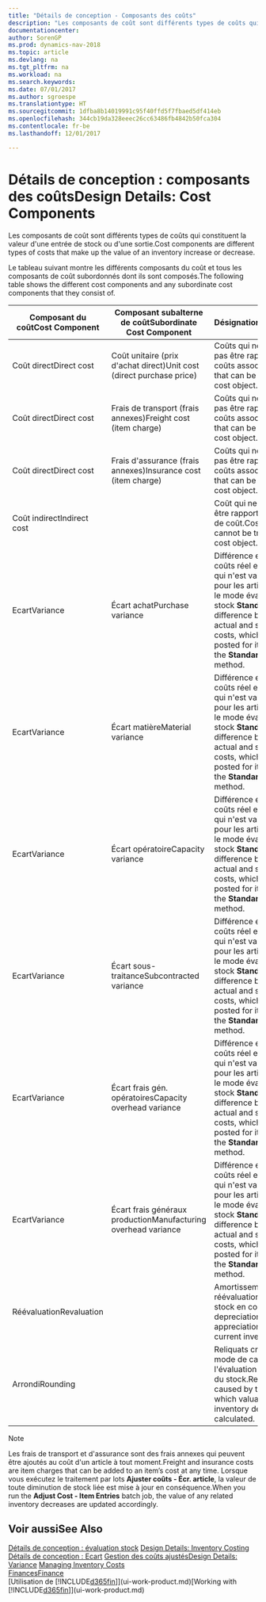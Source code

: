 ```yaml
---
title: "Détails de conception - Composants des coûts"
description: "Les composants de coût sont différents types de coûts qui constituent la valeur d'une entrée de stock ou d'une sortie."
documentationcenter: 
author: SorenGP
ms.prod: dynamics-nav-2018
ms.topic: article
ms.devlang: na
ms.tgt_pltfrm: na
ms.workload: na
ms.search.keywords: 
ms.date: 07/01/2017
ms.author: sgroespe
ms.translationtype: HT
ms.sourcegitcommit: 1dfba8b14019991c95f40ffd5f7fbaed5df414eb
ms.openlocfilehash: 344cb19da328eeec26cc63486fb4842b50fca304
ms.contentlocale: fr-be
ms.lasthandoff: 12/01/2017

---
```

# <a name="design-details-cost-components"></a><span data-ttu-id="a524e-103">Détails de conception : composants des coûts</span><span class="sxs-lookup"><span data-stu-id="a524e-103">Design Details: Cost Components</span></span>
<span data-ttu-id="a524e-104">Les composants de coût sont différents types de coûts qui constituent la valeur d'une entrée de stock ou d'une sortie.</span><span class="sxs-lookup"><span data-stu-id="a524e-104">Cost components are different types of costs that make up the value of an inventory increase or decrease.</span></span>  

 <span data-ttu-id="a524e-105">Le tableau suivant montre les différents composants du coût et tous les composants de coût subordonnés dont ils sont composés.</span><span class="sxs-lookup"><span data-stu-id="a524e-105">The following table shows the different cost components and any subordinate cost components that they consist of.</span></span>  

|<span data-ttu-id="a524e-106">Composant du coût</span><span class="sxs-lookup"><span data-stu-id="a524e-106">Cost Component</span></span>|<span data-ttu-id="a524e-107">Composant subalterne de coût</span><span class="sxs-lookup"><span data-stu-id="a524e-107">Subordinate Cost Component</span></span>|<span data-ttu-id="a524e-108">Désignation</span><span class="sxs-lookup"><span data-stu-id="a524e-108">Description</span></span>|  
|--------------------|--------------------------------|---------------------------------------|  
|<span data-ttu-id="a524e-109">Coût direct</span><span class="sxs-lookup"><span data-stu-id="a524e-109">Direct cost</span></span>|<span data-ttu-id="a524e-110">Coût unitaire (prix d'achat direct)</span><span class="sxs-lookup"><span data-stu-id="a524e-110">Unit cost (direct purchase price)</span></span>|<span data-ttu-id="a524e-111">Coûts qui ne peuvent pas être rapportés à des coûts associés.</span><span class="sxs-lookup"><span data-stu-id="a524e-111">Cost that can be traced to a cost object.</span></span>|  
|<span data-ttu-id="a524e-112">Coût direct</span><span class="sxs-lookup"><span data-stu-id="a524e-112">Direct cost</span></span>|<span data-ttu-id="a524e-113">Frais de transport (frais annexes)</span><span class="sxs-lookup"><span data-stu-id="a524e-113">Freight cost (item charge)</span></span>|<span data-ttu-id="a524e-114">Coûts qui ne peuvent pas être rapportés à des coûts associés.</span><span class="sxs-lookup"><span data-stu-id="a524e-114">Cost that can be traced to a cost object.</span></span>|  
|<span data-ttu-id="a524e-115">Coût direct</span><span class="sxs-lookup"><span data-stu-id="a524e-115">Direct cost</span></span>|<span data-ttu-id="a524e-116">Frais d'assurance (frais annexes)</span><span class="sxs-lookup"><span data-stu-id="a524e-116">Insurance cost (item charge)</span></span>|<span data-ttu-id="a524e-117">Coûts qui ne peuvent pas être rapportés à des coûts associés.</span><span class="sxs-lookup"><span data-stu-id="a524e-117">Cost that can be traced to a cost object.</span></span>|  
|<span data-ttu-id="a524e-118">Coût indirect</span><span class="sxs-lookup"><span data-stu-id="a524e-118">Indirect cost</span></span>||<span data-ttu-id="a524e-119">Coût qui ne peut pas être rapporté à un objet de coût.</span><span class="sxs-lookup"><span data-stu-id="a524e-119">Cost that cannot be traced to a cost object.</span></span>|  
|<span data-ttu-id="a524e-120">Ecart</span><span class="sxs-lookup"><span data-stu-id="a524e-120">Variance</span></span>|<span data-ttu-id="a524e-121">Écart achat</span><span class="sxs-lookup"><span data-stu-id="a524e-121">Purchase variance</span></span>|<span data-ttu-id="a524e-122">Différence entre les coûts réel et standard, qui n'est validée que pour les articles utilisant le mode évaluation stock **Standard**.</span><span class="sxs-lookup"><span data-stu-id="a524e-122">The difference between actual and standard costs, which is only posted for items using the **Standard** costing method.</span></span>|  
|<span data-ttu-id="a524e-123">Ecart</span><span class="sxs-lookup"><span data-stu-id="a524e-123">Variance</span></span>|<span data-ttu-id="a524e-124">Écart matière</span><span class="sxs-lookup"><span data-stu-id="a524e-124">Material variance</span></span>|<span data-ttu-id="a524e-125">Différence entre les coûts réel et standard, qui n'est validée que pour les articles utilisant le mode évaluation stock **Standard**.</span><span class="sxs-lookup"><span data-stu-id="a524e-125">The difference between actual and standard costs, which is only posted for items using the **Standard** costing method.</span></span>|  
|<span data-ttu-id="a524e-126">Ecart</span><span class="sxs-lookup"><span data-stu-id="a524e-126">Variance</span></span>|<span data-ttu-id="a524e-127">Écart opératoire</span><span class="sxs-lookup"><span data-stu-id="a524e-127">Capacity variance</span></span>|<span data-ttu-id="a524e-128">Différence entre les coûts réel et standard, qui n'est validée que pour les articles utilisant le mode évaluation stock **Standard**.</span><span class="sxs-lookup"><span data-stu-id="a524e-128">The difference between actual and standard costs, which is only posted for items using the **Standard** costing method.</span></span>|  
|<span data-ttu-id="a524e-129">Ecart</span><span class="sxs-lookup"><span data-stu-id="a524e-129">Variance</span></span>|<span data-ttu-id="a524e-130">Écart sous-traitance</span><span class="sxs-lookup"><span data-stu-id="a524e-130">Subcontracted variance</span></span>|<span data-ttu-id="a524e-131">Différence entre les coûts réel et standard, qui n'est validée que pour les articles utilisant le mode évaluation stock **Standard**.</span><span class="sxs-lookup"><span data-stu-id="a524e-131">The difference between actual and standard costs, which is only posted for items using the **Standard** costing method.</span></span>|  
|<span data-ttu-id="a524e-132">Ecart</span><span class="sxs-lookup"><span data-stu-id="a524e-132">Variance</span></span>|<span data-ttu-id="a524e-133">Écart frais gén. opératoires</span><span class="sxs-lookup"><span data-stu-id="a524e-133">Capacity overhead variance</span></span>|<span data-ttu-id="a524e-134">Différence entre les coûts réel et standard, qui n'est validée que pour les articles utilisant le mode évaluation stock **Standard**.</span><span class="sxs-lookup"><span data-stu-id="a524e-134">The difference between actual and standard costs, which is only posted for items using the **Standard** costing method.</span></span>|  
|<span data-ttu-id="a524e-135">Ecart</span><span class="sxs-lookup"><span data-stu-id="a524e-135">Variance</span></span>|<span data-ttu-id="a524e-136">Écart frais généraux production</span><span class="sxs-lookup"><span data-stu-id="a524e-136">Manufacturing overhead variance</span></span>|<span data-ttu-id="a524e-137">Différence entre les coûts réel et standard, qui n'est validée que pour les articles utilisant le mode évaluation stock **Standard**.</span><span class="sxs-lookup"><span data-stu-id="a524e-137">The difference between actual and standard costs, which is only posted for items using the **Standard** costing method.</span></span>|  
|<span data-ttu-id="a524e-138">Réévaluation</span><span class="sxs-lookup"><span data-stu-id="a524e-138">Revaluation</span></span>||<span data-ttu-id="a524e-139">Amortissement ou réévaluation de la valeur stock en cours.</span><span class="sxs-lookup"><span data-stu-id="a524e-139">A depreciation or appreciation of the current inventory value.</span></span>|  
|<span data-ttu-id="a524e-140">Arrondi</span><span class="sxs-lookup"><span data-stu-id="a524e-140">Rounding</span></span>||<span data-ttu-id="a524e-141">Reliquats créés par le mode de calcul de l'évaluation des sorties du stock.</span><span class="sxs-lookup"><span data-stu-id="a524e-141">Residuals caused by the way in which valuation of inventory decreases are calculated.</span></span>|  

> [!NOTE]  
>  <span data-ttu-id="a524e-142">Les frais de transport et d'assurance sont des frais annexes qui peuvent être ajoutés au coût d'un article à tout moment.</span><span class="sxs-lookup"><span data-stu-id="a524e-142">Freight and insurance costs are item charges that can be added to an item’s cost at any time.</span></span> <span data-ttu-id="a524e-143">Lorsque vous exécutez le traitement par lots **Ajuster coûts - Écr. article**, la valeur de toute diminution de stock liée est mise à jour en conséquence.</span><span class="sxs-lookup"><span data-stu-id="a524e-143">When you run the **Adjust Cost - Item Entries** batch job, the value of any related inventory decreases are updated accordingly.</span></span>  

## <a name="see-also"></a><span data-ttu-id="a524e-144">Voir aussi</span><span class="sxs-lookup"><span data-stu-id="a524e-144">See Also</span></span>  
 <span data-ttu-id="a524e-145">[Détails de conception : évaluation stock](design-details-inventory-costing.md) </span><span class="sxs-lookup"><span data-stu-id="a524e-145">[Design Details: Inventory Costing](design-details-inventory-costing.md) </span></span>  
 <span data-ttu-id="a524e-146">[Détails de conception : Ecart](design-details-variance.md) [Gestion des coûts ajustés](finance-manage-inventory-costs.md)</span><span class="sxs-lookup"><span data-stu-id="a524e-146">[Design Details: Variance](design-details-variance.md) [Managing Inventory Costs](finance-manage-inventory-costs.md)</span></span>  
 [<span data-ttu-id="a524e-147">Finances</span><span class="sxs-lookup"><span data-stu-id="a524e-147">Finance</span></span>](finance.md)  
 <span data-ttu-id="a524e-148">[Utilisation de [!INCLUDE[d365fin](includes/d365fin_md.md)]](ui-work-product.md)</span><span class="sxs-lookup"><span data-stu-id="a524e-148">[Working with [!INCLUDE[d365fin](includes/d365fin_md.md)]](ui-work-product.md)</span></span>  

